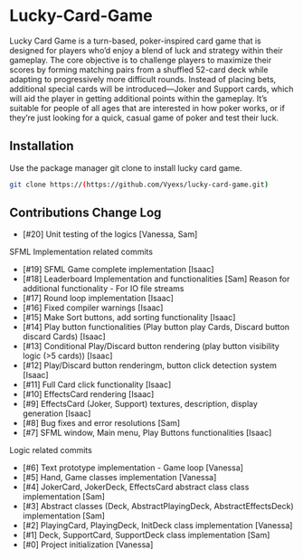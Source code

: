 # Lucky-Card-Game

Lucky Card Game is a turn-based, poker-inspired card game that is designed for players who’d enjoy a blend of luck and strategy within their gameplay. The core objective is to challenge players to maximize their scores by forming matching pairs from a shuffled 52-card deck while adapting to progressively more difficult rounds. Instead of placing bets, additional special cards will be introduced—Joker and Support cards, which will aid the player in getting additional points within the gameplay. It’s suitable for people of all ages that are interested in how poker works, or if they’re just looking for a quick, casual game of poker and test their luck.

## Installation

Use the package manager git clone to install lucky card game.

```bash
git clone https://(https://github.com/Vyexs/lucky-card-game.git)
```

## Contributions Change Log
- [#20] Unit testing of the logics [Vanessa, Sam]

SFML Implementation related commits
- [#19] SFML Game complete implementation [Isaac]
- [#18] Leaderboard Implementation and functionalities [Sam]
  Reason for additional functionality - For IO file streams
- [#17] Round loop implementation [Isaac]
- [#16] Fixed compiler warnings [Isaac]
- [#15] Make Sort buttons, add sorting functionality [Isaac]
- [#14] Play button functionalities (Play button play Cards, Discard button discard Cards) [Isaac]
- [#13] Conditional Play/Discard button rendering (play button visibility logic (>5 cards)) [Isaac]
- [#12] Play/Discard button renderingm, button click detection system [Isaac]
- [#11] Full Card click functionality [Isaac]
- [#10] EffectsCard rendering [Isaac]
- [#9] EffectsCard (Joker, Support) textures, description, display generation [Isaac]
- [#8] Bug fixes and error resolutions [Sam]
- [#7] SFML window, Main menu, Play Buttons functionalities [Isaac]

Logic related commits
- [#6] Text prototype implementation - Game loop [Vanessa]
- [#5] Hand, Game classes implementation [Vanessa]
- [#4] JokerCard, JokerDeck, EffectsCard abstract class class implementation [Sam]
- [#3] Abstract classes (Deck, AbstractPlayingDeck, AbstractEffectsDeck) implementation [Sam]
- [#2] PlayingCard, PlayingDeck, InitDeck class implementation [Vanessa]
- [#1] Deck, SupportCard, SupportDeck class implementation [Sam]
- [#0] Project initialization [Vanessa]

